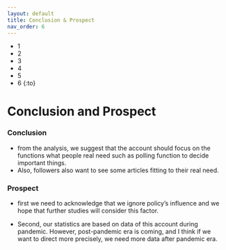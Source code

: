 ```yaml
---
layout: default
title: Conclusion & Prospect
nav_order: 6
---
```


- 1
- 2
- 3
- 4
- 5
- 6
{:to}

# Conclusion and Prospect
### Conclusion
- from the analysis, we suggest that the account should focus on the functions what people real need such as polling function to decide important things. 
- Also, followers also want to see some articles fitting to their real need. 

### Prospect
- first we need to acknowledge that we ignore policy’s influence and we hope that further studies will consider this factor.

- Second, our statistics are based on data of this account during pandemic. However, post-pandemic era is coming, and I think if we want to direct more precisely, we need more data after pandemic era.


